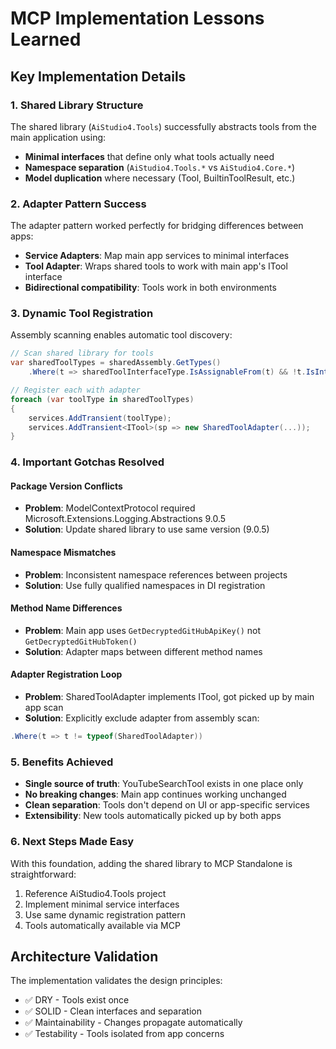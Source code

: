 # MCP Implementation Lessons Learned

## Key Implementation Details

### 1. Shared Library Structure
The shared library (`AiStudio4.Tools`) successfully abstracts tools from the main application using:
- **Minimal interfaces** that define only what tools actually need
- **Namespace separation** (`AiStudio4.Tools.*` vs `AiStudio4.Core.*`)
- **Model duplication** where necessary (Tool, BuiltinToolResult, etc.)

### 2. Adapter Pattern Success
The adapter pattern worked perfectly for bridging differences between apps:
- **Service Adapters**: Map main app services to minimal interfaces
- **Tool Adapter**: Wraps shared tools to work with main app's ITool interface
- **Bidirectional compatibility**: Tools work in both environments

### 3. Dynamic Tool Registration
Assembly scanning enables automatic tool discovery:
```csharp
// Scan shared library for tools
var sharedToolTypes = sharedAssembly.GetTypes()
    .Where(t => sharedToolInterfaceType.IsAssignableFrom(t) && !t.IsInterface && !t.IsAbstract);

// Register each with adapter
foreach (var toolType in sharedToolTypes)
{
    services.AddTransient(toolType);
    services.AddTransient<ITool>(sp => new SharedToolAdapter(...));
}
```

### 4. Important Gotchas Resolved

#### Package Version Conflicts
- **Problem**: ModelContextProtocol required Microsoft.Extensions.Logging.Abstractions 9.0.5
- **Solution**: Update shared library to use same version (9.0.5)

#### Namespace Mismatches
- **Problem**: Inconsistent namespace references between projects
- **Solution**: Use fully qualified namespaces in DI registration

#### Method Name Differences
- **Problem**: Main app uses `GetDecryptedGitHubApiKey()` not `GetDecryptedGitHubToken()`
- **Solution**: Adapter maps between different method names

#### Adapter Registration Loop
- **Problem**: SharedToolAdapter implements ITool, got picked up by main app scan
- **Solution**: Explicitly exclude adapter from assembly scan:
```csharp
.Where(t => t != typeof(SharedToolAdapter))
```

### 5. Benefits Achieved
- **Single source of truth**: YouTubeSearchTool exists in one place only
- **No breaking changes**: Main app continues working unchanged
- **Clean separation**: Tools don't depend on UI or app-specific services
- **Extensibility**: New tools automatically picked up by both apps

### 6. Next Steps Made Easy
With this foundation, adding the shared library to MCP Standalone is straightforward:
1. Reference AiStudio4.Tools project
2. Implement minimal service interfaces
3. Use same dynamic registration pattern
4. Tools automatically available via MCP

## Architecture Validation
The implementation validates the design principles:
- ✅ DRY - Tools exist once
- ✅ SOLID - Clean interfaces and separation
- ✅ Maintainability - Changes propagate automatically
- ✅ Testability - Tools isolated from app concerns